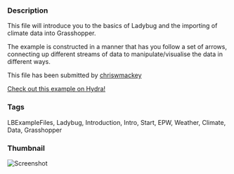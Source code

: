 ### Description 
This file will introduce you to the basics of Ladybug and the importing of climate data into Grasshopper.
The example is constructed in a manner that has you follow a set of arrows, connecting up different streams of data to manipulate/visualise the data in different ways.

This file has been submitted by [chriswmackey](https://github.com/chriswmackey)

[Check out this example on Hydra!](http://hydrashare.github.io/hydra/viewer?owner=chriswmackey&fork=hydra_2&id=Getting_Started_With_Ladybug)
### Tags 
LBExampleFiles, Ladybug, Introduction, Intro, Start, EPW, Weather, Climate, Data, Grasshopper
### Thumbnail 
![Screenshot](https://raw.githubusercontent.com/chriswmackey/hydra/master/Getting_Started_With_Ladybug/thumbnail.png)

